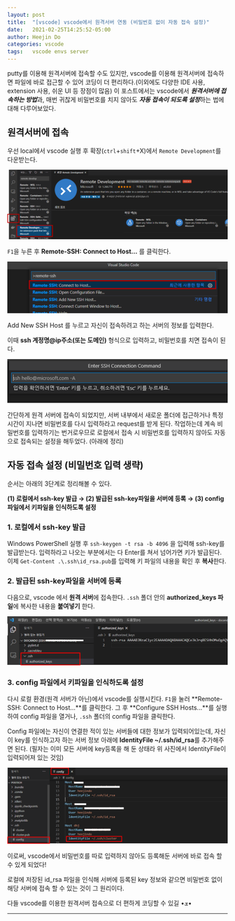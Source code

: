 ```yaml
---
layout: post
title:  "[vscode] vscode에서 원격서버 연동 (비밀번호 없이 자동 접속 설정)"
date:   2021-02-25T14:25:52-05:00
author: Heejin Do
categories: vscode
tags:	vscode envs server
---
```


putty를 이용해 원격서버에 접속할 수도 있지만, vscode를 이용해 원격서버에 접속하면 파일에 바로 접근할 수 있어 코딩이 더 편리하다.(이외에도 다양한 IDE 사용, extension 사용, 쉬운 UI 등 장점이 많음)
이 포스트에서는 vscode에서 <em>**원격서버에 접속하는 방법**</em>과, 매번 귀찮게 비밀번호를 치지 않아도 <em>**자동 접속이 되도록 설정**</em>하는 법에 대해 다루어보았다.

## 원격서버에 접속

우선 local에서 vscode 실행 후 확장(`ctrl`+`shift`+X)에서 `Remote Development`를 다운받는다.

<img src="/assets/images/server_1.png" title="Remote Development">

`F1`을 누른 후 **Remote-SSH: Connect to Host...** 를 클릭한다.

<img src="/assets/images/server_2.png" title="Remote-SSH">

Add New SSH Host 를 누르고 자신이 접속하려고 하는 서버의 정보를 입력한다.

이때 **ssh 계정명@ip주소(또는 도메인)** 형식으로 입력하고, 비밀번호를 치면 접속이 된다.

<img src="/assets/images/server_3.png" title="server info">

간단하게 원격 서버에 접속이 되었지만, 서버 내부에서 새로운 폴더에 접근하거나 특정 시간이 지나면 비밀번호를 다시 입력하라고 request를 받게 된다.
작업하는데 계속 비밀번호를 입력하기는 번거로우므로 로컬에서 접속 시 비밀번호를 입력하지 않아도 자동으로 접속되는 설정을 해두었다. (아래에 정리)

## 자동 접속 설정 (비밀번호 입력 생략)

순서는 아래의 3단계로 정리해볼 수 있다.

**(1) 로컬에서 ssh-key 발급 → (2) 발급된 ssh-key파일을 서버에 등록 → (3) config 파일에서 키파일을 인식하도록 설정**

### 1. 로컬에서 ssh-key 발급
Windows PowerShell 실행 후 `ssh-keygen -t rsa -b 4096` 을 입력해 ssh-key를 발급받는다. 
입력하라고 나오는 부분에서는 다 Enter를 쳐서 넘어가면 키가 발급된다. 이제 `Get-Content .\.ssh\id_rsa.pub`를 입력해 키 파일의 내용을 확인 후 **복사**한다.

### 2. 발급된 ssh-key파일을 서버에 등록

다음으로, vscode 에서 **원격 서버**에 접속한다. `.ssh` 폴더 안의 **authorized_keys 파일**에 복사한 내용을 **붙여넣기** 한다.

<img src="/assets/images/server_4.png" title="ssh-key input">

### 3. config 파일에서 키파일을 인식하도록 설정
다시 로컬 환경(원격 서버가 아닌)에서 vscode를 실행시킨다. `F1`을 눌러 **Remote-SSH: Connect to Host...**를 클릭한다. 그 후 **Configure SSH Hosts...**를 실행하여 config 파일을 열거나, `.ssh` 폴더의 config 파일을 클릭한다.

Config 파일에는 자신이 연결한 적이 있는 서버들에 대한 정보가 입력되어있는데, 자신이 key를 인식하고자 하는 서버 정보 아래에 **IdentityFile ~/.ssh/id_rsa**를 추가해주면 된다. 
(필자는 이미 모든 서버에 key등록을 해 둔 상태라 위 사진에서 IdentityFile이 입력되어져 있는 것임)

<img src="/assets/images/server_5.png" title="ssh-key input">

이로써, vscode에서 비밀번호를 따로 입력하지 않아도 등록해둔 서버에 바로 접속 할 수 있게 되었다!

로컬에 저장된 id_rsa 파일을 인식해 서버에 등록된 key 정보와 같으면 비밀번호 없이 해당 서버에 접속 할 수 있는 것이 그 원리이다.

다들 vscode를 이용한 원격서버 접속으로 더 편하게 코딩할 수 있길 •ܫ• 

----- 